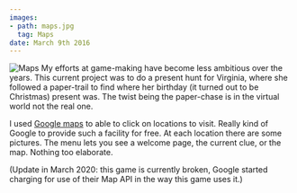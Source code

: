 ```yaml
---
images:
- path: maps.jpg
  tag: Maps
date: March 9th 2016
---
```

![Maps](maps.jpg)
My efforts at game-making have become less ambitious over the years.
This current project was to do a present hunt for Virginia, where she
followed a paper-trail to find where her birthday (it turned out to be
Christmas) present was. The twist being the paper-chase is in the
virtual world not the real one.

I used [Google maps](https://developers.google.com/maps/web/) to able to click on locations to visit. Really
kind of Google to provide such a facility for free. At each location
there are some pictures. The menu lets you see a welcome page,
the current clue, or the map. Nothing too elaborate.

(Update in March 2020: this game is currently broken, Google started
charging for use of their Map API in the way this game uses it.)
